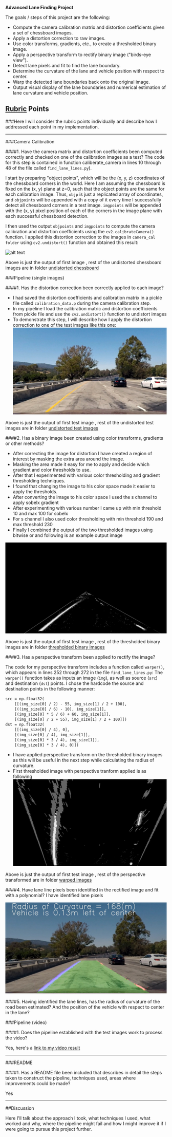 
**Advanced Lane Finding Project**

The goals / steps of this project are the following:

* Compute the camera calibration matrix and distortion coefficients given a set of chessboard images.
* Apply a distortion correction to raw images.
* Use color transforms, gradients, etc., to create a thresholded binary image.
* Apply a perspective transform to rectify binary image ("birds-eye view").
* Detect lane pixels and fit to find the lane boundary.
* Determine the curvature of the lane and vehicle position with respect to center.
* Warp the detected lane boundaries back onto the original image.
* Output visual display of the lane boundaries and numerical estimation of lane curvature and vehicle position.

[//]: # (Image References)

[image1]: ./output_images/camera_cal/calibration1.png "Undistorted"
[image2]: ./output_images/distortion_correction/test1.jpg "Road Transformed"
[image3]: ./output_images/thresholded_binary/test1.jpg "Binary Thresholded Image"
[image4]: ./output_images/perspective_transform/test1.jpg "Warped Image"
[image5]: ./output_images/final_output/test1.jpg "Fit Visual"
[video1]: ./project_video_output.mp4 "Fit Visual"

## [Rubric](https://review.udacity.com/#!/rubrics/571/view) Points
###Here I will consider the rubric points individually and describe how I addressed each point in my implementation.

---

###Camera Calibration

####1. Have the camera matrix and distortion coefficients been computed correctly and checked on one of the calibration images as a test?
The code for this step is contained in function caliberate_camera in lines 10 through 48 of the file called `find_lane_lines.py`).

I start by preparing "object points", which will be the (x, y, z) coordinates of the chessboard corners in the world. Here I am assuming the chessboard is fixed on the (x, y) plane at z=0, such that the object points are the same for each calibration image.
Thus, `objp` is just a replicated array of coordinates, and `objpoints` will be appended with a copy of it every time I successfully detect all chessboard corners in a test image.
`imgpoints` will be appended with the (x, y) pixel position of each of the corners in the image plane with each successful chessboard detection.

I then used the output `objpoints` and `imgpoints` to compute the camera calibration and distortion coefficients using the `cv2.calibrateCamera()` function.
I applied this distortion correction to the images in `camera_cal folder` using `cv2.undistort()` function and obtained this result:

![alt text][image1]

Above is just the output of first image , rest of the undistorted chessboard images are in folder [undistorted chessboard](./output_images/camera_cal)

###Pipeline (single images)

####1. Has the distortion correction been correctly applied to each image?
- I had saved the distortion coefficients and calibration matrix in a pickle file called `calibration_data.p` during the camera calibration step.
- In my pipeline I load the calibration matric and distortion coefficients from pickle file and use the `cv2.undistort()` function to undistort images
- To demonstrate this step, I will describe how I apply the distortion correction to one of the test images like this one:
![alt text][image2]

Above is just the output of first test image , rest of the undistorted test images are in folder [undistorted test images](./output_images/distortion_correction)


####2. Has a binary image been created using color transforms, gradients or other methods?
- After correcting the image for distortion I have created a region of interest by masking the extra area around the image.
- Masking the area made it easy for me to apply and decide which gradient and color thresholds to use.
- After that I experimented with various color thresholding and gradient thresholding techniques.
- I found that changing the image to hls color space made it easier to apply the thresholds.
- After converting the image to hls color space I used the s channel to apply sobelx gradient
- After experimenting with various number I came up with min threshold 10 and max 100 for sobelx
- For s channel I also used color thresholding with min threshold 190 and  max threshold 230
- Finally I combined the output of the two thresholded images using bitwise or and following is an example output image

![alt text][image3]

Above is just the output of first test image , rest of the thresholded binary images are in folder [thresholded binary images](./output_images/thresholded_binary)


####3. Has a perspective transform been applied to rectify the image?

The code for my perspective transform includes a function called `warper()`, which appears in lines 252 through 272 in the file `find_lane_lines.py`:
The `warper()` function takes as inputs an image (`img`), as well as source (`src`) and destination (`dst`) points.
I chose the hardcode the source and destination points in the following manner:

```
src = np.float32(
    [[(img_size[0] / 2) - 55, img_size[1] / 2 + 100],
    [((img_size[0] / 6) - 10), img_size[1]],
    [(img_size[0] * 5 / 6) + 60, img_size[1]],
    [(img_size[0] / 2 + 55), img_size[1] / 2 + 100]])
dst = np.float32(
    [[(img_size[0] / 4), 0],
    [(img_size[0] / 4), img_size[1]],
    [(img_size[0] * 3 / 4), img_size[1]],
    [(img_size[0] * 3 / 4), 0]])

```

- I have applied perspective transform on the thresholded binary images as this will be useful in the next step while calculating the radius of curvature.
- First thresholded image with perspective tranform applied is as following
![alt text][image4]

Above is just the output of first test image , rest of the perspective transformed are in folder [warped images](./output_images/perspective_transform)


####4. Have lane line pixels been identified in the rectified image and fit with a polynomial?
I have identified lane pixels

![alt text][image5]

####5. Having identified the lane lines, has the radius of curvature of the road been estimated? And the position of the vehicle with respect to center in the lane?



###Pipeline (video)

####1. Does the pipeline established with the test images work to process the video?

Yes, here's a [link to my video result](./project_video_output.mp4)

---

###README

####1. Has a README file been included that describes in detail the steps taken to construct the pipeline, techniques used, areas where improvements could be made?

Yes


---
##Discussion

Here I'll talk about the approach I took, what techniques I used, what worked and why, where the pipeline might fail and how I might improve it if I were going to pursue this project further.

